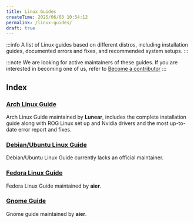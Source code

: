 ```yaml
---
title: Linux Guides
createTime: 2025/06/03 10:54:12
permalink: /linux-guides/
draft: true
---
```


:::info
A list of Linux guides based on different distros, including installation guides, documented errors and fixes, and recommended system setups.
:::

:::note
We are looking for active maintainers of these guides. If you are interested in becoming one of us, refer to [Become a contributor](/tuxies-wiki/article/become-a-contributor/)
:::

## Index

### [Arch Linux Guide](./arch.md)

Arch Linux Guide maintained by **Lunear**, includes the complete installation guide along with ROG Linux set up and Nvidia drivers and the most up-to-date error report and fixes.

### [Debian/Ubuntu Linux Guide](./debian-ubuntu.md)

Debian/Ubuntu Linux Guide currently lacks an official maintainer.

### [Fedora Linux Guide](./fedora.md)

Fedora Linux Guide maintained by **aier**.

### [Gnome Guide](./gnome.md)

Gnome guide maintained by **aier**.
